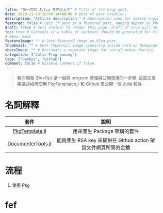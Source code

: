 ```yaml
---
title: "第一次寫 Julia 套件就上手" # Title of the blog post.
date: 2020-11-13T16:09:14+08:00 # Date of post creation.
description: "Article description." # Description used for search engine.
featured: false # Sets if post is a featured post, making appear on the home page side bar.
draft: false # Sets whether to render this page. Draft of true will not be rendered.
toc: true # Controls if a table of contents should be generated for first-level links automatically.
# menu: main
featureImage: "" # Sets featured image on blog post.
thumbnail: "" # Sets thumbnail image appearing inside card on homepage.
shareImage: "" # Designate a separate image for social media sharing.
categories: ["Julia-Programming"]
tags: ["DevOps", "Github"]
comment: false # Disable comment if false.
---
```


> 套件開發 (DevOp) 是一個將 program 整理與公開使用的一步驟. 這篇文章將講述如何使用 PkgTemplates.jl 和 Github 來公開一個 Julia 套件

<!--more-->

# 名詞解釋

|套件|說明|
|:---:|:---:|
|[PkgTemplate.jl](https://github.com/invenia/PkgTemplates.jl)|  用來產生 Package 架構的套件 |
|[DocumenterTools.jl](https://github.com/JuliaDocs/DocumenterTools.jl)|能夠產生 RSA key 來提供在 Github action 架設文件網頁所需的金鑰|

# 流程

1. 使用 Pkg

# fef

